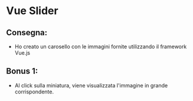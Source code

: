 # Vue Slider

## Consegna:

- Ho creato un carosello con le immagini fornite utilizzando il framework Vue.js

## Bonus 1:

- Al click sulla miniatura, viene visualizzata l'immagine in grande corrispondente.
